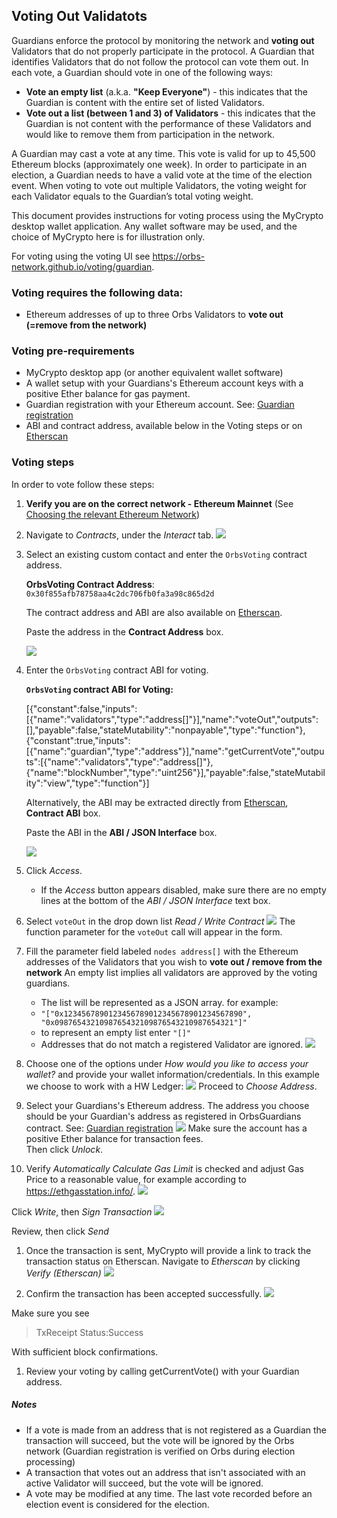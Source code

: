 ## Voting Out Validatots

Guardians enforce the protocol by monitoring the network and __voting out__ Validators that do not properly participate in the protocol. A Guardian that identifies Validators that do not follow the protocol can vote them out. 
In each vote, a Guardian should vote in one of the following ways:
* __Vote an empty list__ (a.k.a. __"Keep Everyone"__) - this indicates that the Guardian is content with the entire set of listed Validators.
* __Vote out a list (between 1 and 3) of Validators__ - this indicates that the Guardian is not content with the performance of these Validators and would like to remove them from participation in the network. 

A Guardian may cast a vote at any time. This vote is valid for up to 45,500 Ethereum blocks (approximately one week). In order to participate in an election, a Guardian needs to have a valid vote at the time of the election event. When voting to vote out multiple Validators, the voting weight for each Validator equals to the Guardian’s total voting weight.

This document provides instructions for voting process using the MyCrypto desktop wallet application.
Any wallet software may be used, and the choice of MyCrypto here is for illustration only.

For voting using the voting UI see https://orbs-network.github.io/voting/guardian.

### Voting requires the following data:
- Ethereum addresses of up to three Orbs Validators to **vote out (=remove from the network)**

### Voting pre-requirements
 - MyCrypto desktop app (or another equivalent wallet software)
 - A wallet setup with your Guardians's Ethereum account keys with a positive Ether balance for gas payment.
 - Guardian registration with your Ethereum account. See: [Guardian registration](./guardian_registration.md)
 - ABI and contract address, available below in the Voting steps or on [Etherscan][1]


### Voting steps

In order to vote follow these steps:

1. **Verify you are on the correct network - Ethereum Mainnet** (See [Choosing the relevant Ethereum Network](./choosing_the_network.md))
1. Navigate to *Contracts*, under the *Interact* tab.
![](./voting_1.png)
1. Select an existing custom contact and enter the `OrbsVoting` contract address. 
   
    **OrbsVoting Contract Address**: `0x30f855afb78758aa4c2dc706fb0fa3a98c865d2d`
  
    The contract address and ABI are also available on [Etherscan][1].

    Paste the address in the **Contract Address** box.

    ![](./voting_2a.png)

1. Enter the `OrbsVoting` contract ABI for voting.
   
   **`OrbsVoting` contract ABI for Voting:**

   [{"constant":false,"inputs":[{"name":"validators","type":"address[]"}],"name":"voteOut","outputs":[],"payable":false,"stateMutability":"nonpayable","type":"function"},{"constant":true,"inputs":[{"name":"guardian","type":"address"}],"name":"getCurrentVote","outputs":[{"name":"validators","type":"address[]"},{"name":"blockNumber","type":"uint256"}],"payable":false,"stateMutability":"view","type":"function"}]

    Alternatively, the ABI may be extracted directly from [Etherscan][1], **Contract ABI** box.
  
    Paste the ABI in the **ABI / JSON Interface** box.

    ![](../instructions/voting_2.png)

1. Click *Access*.
   * If the *Access* button appears disabled, make sure there are no empty lines at the bottom of the *ABI / JSON Interface* text box.
1. Select `voteOut` in the drop down list *Read / Write Contract*
![](./voting_3.png)
The function parameter for the `voteOut` call will appear in the form.
1. Fill the parameter field labeled `nodes address[]`
with the Ethereum addresses of the Validators that you wish to **vote out / remove from the network**
An empty list implies all validators are approved by the voting guardians.
    - The list will be represented as a JSON array. for example:
    - `"["0x1234567890123456789012345678901234567890", "0x0987654321098765432109876543210987654321"]"`
    - to represent an empty list enter `"[]"`
    - Addresses that do not match a registered Validator are ignored.
![](./voting_4.png)
1. Choose one of the options under *How would you like to access your wallet?*
and provide your wallet information/credentials.
In this example we choose to work with a HW Ledger:
![](../instructions/voting_5a.png)
Proceed to *Choose Address*. 
1. Select your Guardians's Ethereum address. 
The address you choose should be your Guardian's address as registered in OrbsGuardians contract. See: [Guardian registration](./guardian_registration.md)
![](../instructions/voting_5.png)
Make sure the account has a positive Ether balance for transaction fees.
<br> Then click *Unlock*. 

1.  Verify *Automatically Calculate Gas Limit* is checked and adjust Gas Price to a
reasonable value, for example according to https://ethgasstation.info/.
![](./voting_6.png)

Click *Write*, then *Sign Transaction* 
![](./voting_8.png)

Review, then click *Send*

1. Once the transaction is sent, MyCrypto will provide a link to track the transaction status on Etherscan.
Navigate to *Etherscan* by clicking *Verify (Etherscan)*
![](./voting_10.png)

1. Confirm the transaction has been accepted successfully.
![](./voting_11.png)
 
Make sure you see 
> TxReceipt Status:Success

With sufficient block confirmations.

1. Review your voting by calling getCurrentVote() with your Guardian address.

[1]: https://etherscan.io/address/0x30f855afb78758aa4c2dc706fb0fa3a98c865d2d#code

##### Notes
* If a vote is made from an address that is not registered as a Guardian the transaction will succeed, but the vote will be ignored by the Orbs network (Guardian registration is verified on Orbs during election processing)
* A transaction that votes out an address that isn't associated with an active Validator will succeed, but the vote will be ignored.
* A vote may be modified at any time. The last vote recorded before an election event is considered for the election.
